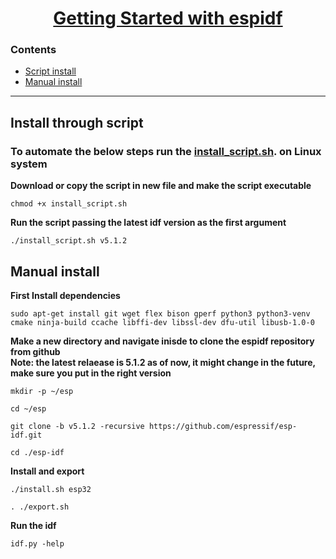 <h1 align="center"><a href="https://www.youtube.com/watch?v=J8zc8mMNKtc&t=410s">Getting Started with espidf</a></h1>

### Contents
- [Script install](#install-through-script)
- [Manual install](#manual-install)

---

## Install through script

### To automate the below steps run the [install_script.sh](install.sh). on Linux system

**Download or copy the script in new file and make the script executable**

```
chmod +x install_script.sh
```

**Run the script passing the latest idf version as the first argument**

```
./install_script.sh v5.1.2
```

## Manual install

**First Install dependencies**
```
sudo apt-get install git wget flex bison gperf python3 python3-venv cmake ninja-build ccache libffi-dev libssl-dev dfu-util libusb-1.0-0
```

**Make a new directory and navigate inisde to clone the espidf repository from github**   
**Note: the latest relaease is 5.1.2 as of now, it might change in the future, make sure you put in the right version**

```
mkdir -p ~/esp
```
```
cd ~/esp
```

```
git clone -b v5.1.2 -recursive https://github.com/espressif/esp-idf.git
```
```
cd ./esp-idf
```


**Install and export**

```
./install.sh esp32
```
```
. ./export.sh 
```

**Run the idf**

```
idf.py -help
```


  